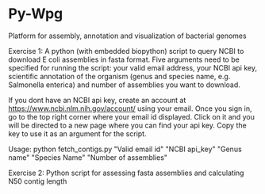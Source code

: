 # Py-Wpg
Platform for assembly, annotation and visualization of bacterial genomes

Exercise 1: A python (with embedded biopython) script to query NCBI to download E coli assemblies in fasta format. 
Five arguments need to be specified for running the script: your valid email address, your NCBI api key, scientific annotation of the organism (genus and species name, e.g. Salmonella enterica) and number of assemblies you want to download.

If you dont have an NCBI api key, create an account at https://www.ncbi.nlm.nih.gov/account/ using your email. Once you sign in, go to the top right corner where your email id displayed. Click on it and you will be directed to a new page where you can find your api key. Copy the key to use it as an argument for the script. 

Usage: python fetch_contigs.py "Valid email id" "NCBI api_key" "Genus name" "Species Name" "Number of assemblies" 

Exercise 2: Python script for assessing fasta assemblies and calculating N50 contig length
